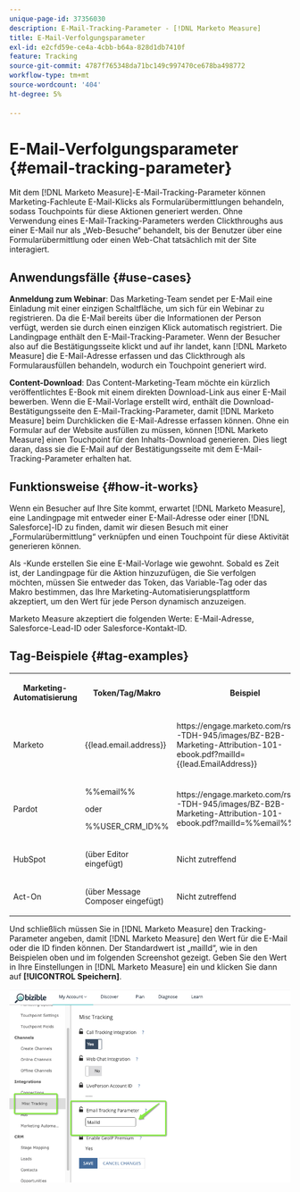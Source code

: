 ```yaml
---
unique-page-id: 37356030
description: E-Mail-Tracking-Parameter - [!DNL Marketo Measure]
title: E-Mail-Verfolgungsparameter
exl-id: e2cfd59e-ce4a-4cbb-b64a-828d1db7410f
feature: Tracking
source-git-commit: 4787f765348da71bc149c997470ce678ba498772
workflow-type: tm+mt
source-wordcount: '404'
ht-degree: 5%

---
```


# E-Mail-Verfolgungsparameter {#email-tracking-parameter}

Mit dem [!DNL Marketo Measure]-E-Mail-Tracking-Parameter können Marketing-Fachleute E-Mail-Klicks als Formularübermittlungen behandeln, sodass Touchpoints für diese Aktionen generiert werden. Ohne Verwendung eines E-Mail-Tracking-Parameters werden Clickthroughs aus einer E-Mail nur als „Web-Besuche“ behandelt, bis der Benutzer über eine Formularübermittlung oder einen Web-Chat tatsächlich mit der Site interagiert.

## Anwendungsfälle  {#use-cases}

**Anmeldung zum Webinar**: Das Marketing-Team sendet per E-Mail eine Einladung mit einer einzigen Schaltfläche, um sich für ein Webinar zu registrieren. Da die E-Mail bereits über die Informationen der Person verfügt, werden sie durch einen einzigen Klick automatisch registriert. Die Landingpage enthält den E-Mail-Tracking-Parameter. Wenn der Besucher also auf die Bestätigungsseite klickt und auf ihr landet, kann [!DNL Marketo Measure] die E-Mail-Adresse erfassen und das Clickthrough als Formularausfüllen behandeln, wodurch ein Touchpoint generiert wird.

**Content-Download**: Das Content-Marketing-Team möchte ein kürzlich veröffentlichtes E-Book mit einem direkten Download-Link aus einer E-Mail bewerben. Wenn die E-Mail-Vorlage erstellt wird, enthält die Download-Bestätigungsseite den E-Mail-Tracking-Parameter, damit [!DNL Marketo Measure] beim Durchklicken die E-Mail-Adresse erfassen können. Ohne ein Formular auf der Website ausfüllen zu müssen, können [!DNL Marketo Measure] einen Touchpoint für den Inhalts-Download generieren. Dies liegt daran, dass sie die E-Mail auf der Bestätigungsseite mit dem E-Mail-Tracking-Parameter erhalten hat.

## Funktionsweise {#how-it-works}

Wenn ein Besucher auf Ihre Site kommt, erwartet [!DNL Marketo Measure], eine Landingpage mit entweder einer E-Mail-Adresse oder einer [!DNL Salesforce]-ID zu finden, damit wir diesen Besuch mit einer „Formularübermittlung“ verknüpfen und einen Touchpoint für diese Aktivität generieren können.

Als -Kunde erstellen Sie eine E-Mail-Vorlage wie gewohnt. Sobald es Zeit ist, der Landingpage für die Aktion hinzuzufügen, die Sie verfolgen möchten, müssen Sie entweder das Token, das Variable-Tag oder das Makro bestimmen, das Ihre Marketing-Automatisierungsplattform akzeptiert, um den Wert für jede Person dynamisch anzuzeigen.

Marketo Measure akzeptiert die folgenden Werte: E-Mail-Adresse, Salesforce-Lead-ID oder Salesforce-Kontakt-ID.

## Tag-Beispiele {#tag-examples}

<table> 
 <colgroup> 
  <col> 
  <col> 
  <col> 
  <col> 
 </colgroup> 
 <tbody> 
  <tr> 
   <th><p>Marketing-Automatisierung</p></th> 
   <th><p>Token/Tag/Makro </p></th> 
   <th><p>Beispiel</p></th> 
   <th><p>Hilfsmaterial</p></th> 
  </tr> 
  <tr> 
   <td><p>Marketo</p></td> 
   <td><p>{{lead.email.address}} </p></td> 
   <td><p>https://engage.marketo.com/rs/460-TDH-945/images/BZ-B2B-Marketing-Attribution-101-ebook.pdf?mailId={{lead.EmailAddress}}</p></td> 
   <td><p>https://experienceleague.adobe.com/docs/marketo/using/product-docs/demand-generation/landing-pages/personalizing-landing-pages/tokens-overview.html?lang=de</p></td> 
  </tr> 
  <tr> 
   <td><p>Pardot</p></td> 
   <td><p>%%email%% </p><p>oder</p><p>%%USER_CRM_ID%%</p></td> 
   <td><p>https://engage.marketo.com/rs/460-TDH-945/images/BZ-B2B-Marketing-Attribution-101-ebook.pdf?mailId=%%email%%</p></td> 
   <td><p>https://help.salesforce.com/s/articleView?language=en_US&amp;id=pardot_variable_tags_reference.htm&amp;type=5</p></td> 
  </tr> 
  <tr> 
   <td><p>HubSpot</p></td> 
   <td><p>(über Editor eingefügt)</p></td> 
   <td><p>Nicht zutreffend</p></td> 
   <td><p>https://knowledge.hubspot.com/website-pages/personalize-your-content</p></td> 
  </tr> 
  <tr> 
   <td><p>Act-On</p></td> 
   <td><p>(über Message Composer eingefügt)</p></td> 
   <td><p>Nicht zutreffend</p></td> 
   <td><p>https://connect.act-on.com/hc/en-us/articles/360033436074-How-to-Personalize-Email-Content-with-CRM-Data</p></td> 
  </tr> 
 </tbody> 
</table>

Und schließlich müssen Sie in [!DNL Marketo Measure] den Tracking-Parameter angeben, damit [!DNL Marketo Measure] den Wert für die E-Mail oder die ID finden können. Der Standardwert ist „mailId“, wie in den Beispielen oben und im folgenden Screenshot gezeigt. Geben Sie den Wert in Ihre Einstellungen in [!DNL Marketo Measure] ein und klicken Sie dann auf **[!UICONTROL Speichern]**.

![](assets/one.png)
